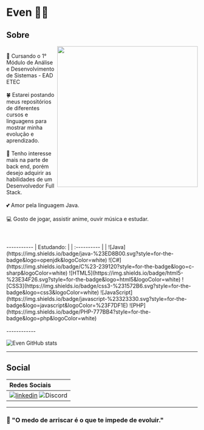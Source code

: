 # Even 🌺🌷

## Sobre

<img src="https://i.pinimg.com/originals/d0/bf/c7/d0bfc76da6de38f91bcec23efe85082a.gif" width="370px" align="right">
<br>
📔 Cursando o 1° Módulo de Análise e Desenvolvimento de Sistemas - EAD ETEC 
<br>
<br>
🍀 Estarei postando meus repositórios de diferentes cursos e linguagens para mostrar minha evolução e aprendizado.
<br>
<br>
🎀 Tenho interesse mais na parte de back end, porém desejo adquirir as habilidades de um Desenvolvedor Full Stack.
<br>
<br>
💕 Amor pela linguagem Java.
<br>
<br>
💻 Gosto de jogar, assistir anime, ouvir música e estudar.
<br>
<br>
<br>
<br>
-----------
| Estudando:   | 
| :---------- |  
| ![Java](https://img.shields.io/badge/java-%23ED8B00.svg?style=for-the-badge&logo=openjdk&logoColor=white) ![C#](https://img.shields.io/badge/C%23-239120?style=for-the-badge&logo=c-sharp&logoColor=white) ![HTML5](https://img.shields.io/badge/html5-%23E34F26.svg?style=for-the-badge&logo=html5&logoColor=white) ![CSS3](https://img.shields.io/badge/css3-%231572B6.svg?style=for-the-badge&logo=css3&logoColor=white) ![JavaScript](https://img.shields.io/badge/javascript-%23323330.svg?style=for-the-badge&logo=javascript&logoColor=%23F7DF1E) ![PHP](https://img.shields.io/badge/PHP-777BB4?style=for-the-badge&logo=php&logoColor=white)
<br>
<br>
------------

![Even GitHub stats](https://github-readme-stats.vercel.app/api?username=evenmisty&show_icons=true&theme=cobalt)

------------

## Social

| Redes Sociais   | 
| :---------- |  
|  [![linkedin](https://img.shields.io/badge/linkedin-0A66C2?style=for-the-badge&logo=linkedin&logoColor=white)](https://www.linkedin.com/in/paloma-mendes-166680203/) ![Discord](https://img.shields.io/badge/Discord-%235865F2.svg?style=for-the-badge&logo=discord&logoColor=white)

------------

### 🌱 "O medo de arriscar é o que te impede de evoluir."

